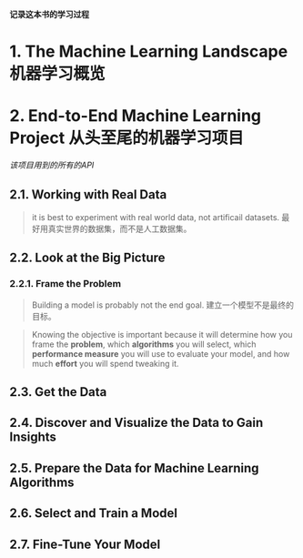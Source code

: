 **记录这本书的学习过程**
# 1. The Machine Learning Landscape 机器学习概览
# 2. End-to-End Machine Learning Project 从头至尾的机器学习项目
*该项目用到的所有的API*
## 2.1. Working with Real Data
>it is best to experiment with real world data, not artificail datasets.
最好用真实世界的数据集，而不是人工数据集。
## 2.2. Look at the Big Picture
### 2.2.1. Frame the Problem
>Building a model is probably not the end goal.
建立一个模型不是最终的目标。

>Knowing the objective is important because it will determine how you frame the **problem**, which **algorithms** you will select, which **performance measure** you will use to evaluate your model, and how much **effort** you will spend tweaking it.

## 2.3. Get the Data
## 2.4. Discover and Visualize the Data to Gain Insights
## 2.5. Prepare the Data for Machine Learning Algorithms
## 2.6. Select and Train a Model
## 2.7. Fine-Tune Your Model
